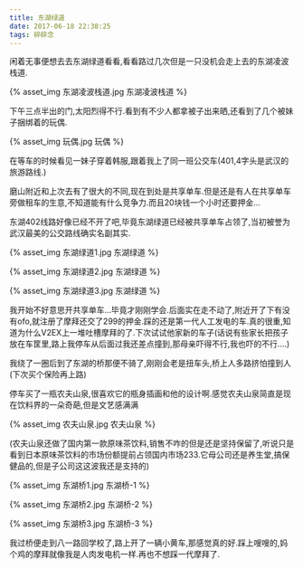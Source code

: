 ```yaml
---
title: 东湖绿道
date: 2017-06-18 22:38:25
tags: 碎碎念
---
```


​	闲着无事便想去去东湖绿道看看,看看路过几次但是一只没机会走上去的东湖凌波栈道.

{% asset_img 东湖凌波栈道.jpg 东湖凌波栈道 %}

下午三点半出的门,太阳烈得不行.看到有不少人都拿被子出来晒,还看到了几个被妹子捆绑着的玩偶.

{% asset_img 玩偶.jpg 玩偶 %}

在等车的时候看见一妹子穿着韩服,跟着我上了同一班公交车(401,4字头是武汉的旅游路线.)

磨山附近和上次去有了很大的不同,现在到处是共享单车.但是还是有人在共享单车旁做租车的生意,不知道能有什么竞争力.而且20块钱一个小时还要押金...

东湖402线路好像已经不开了吧,毕竟东湖绿道已经被共享单车占领了,当初被誉为武汉最美的公交路线确实名副其实.

{% asset_img 东湖绿道1.jpg 东湖绿道 %}

{% asset_img 东湖绿道2.jpg 东湖绿道 %}

{% asset_img 东湖绿道3.jpg 东湖绿道 %}

我开始不好意思开共享单车...毕竟才刚刚学会.后面实在走不动了,附近开了下有没有ofo,就注册了摩拜还交了299的押金.踩的还是第一代人工发电的车.真的很重,知道为什么V2EX上一堆吐槽摩拜的了.下次试试他家新的车子(话说有些家长把孩子放在车筐里,路上我停车从后面过我还差点撞到,那母亲吓得不行,我也吓的不行....)

我绕了一圈后到了东湖的桥那便不骑了,刚刚会老是扭车头,桥上人多路挤怕撞到人(下次买个保险再上路)

停车买了一瓶农夫山泉,很喜欢它的瓶身插画和他的设计啊.感觉农夫山泉简直是现在饮料界的一朵奇葩,但是文艺感满满

{% asset_img 农夫山泉.jpg 农夫山泉 %}

(农夫山泉还做了国内第一款原味茶饮料,销售不咋的但是还是坚持保留了,听说只是看到日本原味茶饮料的市场份额提前占领国内市场233.它母公司还是养生堂,搞保健品的,但是子公司这这波我还是支持的)

{% asset_img 东湖桥1.jpg 东湖桥-1 %}

{% asset_img 东湖桥2.jpg 东湖桥-2 %}

{% asset_img 东湖桥3.jpg 东湖桥-3 %}

我过桥便走到八一路回学校了,路上开了一辆小黄车,那感觉真的好.踩上嗖嗖的,妈个鸡的摩拜就像我是人肉发电机一样.再也不想踩一代摩拜了.









